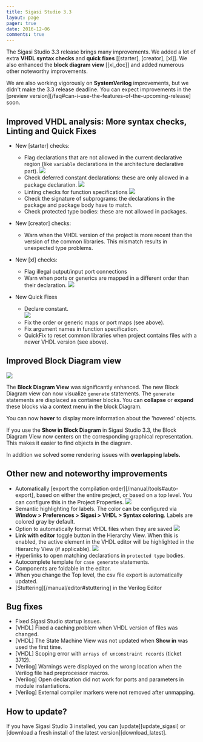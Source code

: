 ```yaml
---
title: Sigasi Studio 3.3
layout: page
pager: true
date: 2016-12-06
comments: true
---
```

The Sigasi Studio 3.3 release brings many improvements. We added a lot of extra **VHDL syntax checks** and **quick fixes** \[[starter], [creator], [xl]]. We also enhanced the **block diagram view** \[[xl_doc]] and added numerous other noteworthy improvements.

We are also working vigorously on **SystemVerilog** improvements, but we didn't make the 3.3 release deadline. You can expect improvements in the [preview version][/faq#can-i-use-the-features-of-the-upcoming-release] soon.

## Improved VHDL analysis: More syntax checks, Linting and Quick Fixes

- New [starter] checks:
    - Flag declarations that are not allowed in the current declarative region (like `variable` declarations in the architecture declarative part).
    ![](3.3/declarative_part.png)
    - Check deferred constant declarations: these are only allowed in a package declaration.
    ![](3.3/deferred_constant.png)
    - Linting checks for function specifications
    ![](3.3/function_signature.png)
    - Check the signature of subprograms: the declarations in the package and package body have to match.
    - Check protected type bodies: these are not allowed in packages.

- New [creator] checks:
    - Warn when the VHDL version of the project is more recent than the version of the common libraries. This mismatch results in unexpected type problems.

- New [xl] checks:
    - Flag illegal output/input port connections
    - Warn when ports or generics are mapped in a different order than their declaration.
    ![](3.3/association_order.png)

- New Quick Fixes
    - Declare constant.  
    ![](3.3/declare_constant.png)
    - Fix the order or generic maps or port maps (see above).
    - Fix argument names in function specification. 
    - QuickFix to reset common libraries when project contains files with a newer VHDL version (see above).

## Improved Block Diagram view

![](3.3/block_diagram_a.png)

The **Block Diagram View** was significantly enhanced. 
The new Block Diagram view can now visualize `generate` statements. The `generate` statements are displaced as container blocks. You can **collapse** or **expand** these blocks via a context menu in the block Diagram.

You can now **hover** to display more information about the 'hovered' objects.

If you use the **Show in Block Diagram** in Sigasi Studio 3.3, the Block Diagram View now centers on the corresponding graphical representation. This makes it easier to find objects in the diagram.

In addition we solved some rendering issues with **overlapping labels.**


## Other new and noteworthy improvements

- Automatically [export the compilation order][/manual/tools#auto-export], based on either the entire project, or based on a top level.
  You can configure this in the Project Properties.
  ![](3.3/auto_export_property_page.png)
- Semantic highlighting for labels. The color can be configured via **Window > Preferences > Sigasi > VHDL > Syntax coloring**. Labels are colored gray by default.
- Option to automatically format VHDL files when they are saved
  ![](3.3/format_on_save_a.png)
- **Link with editor** toggle button in the Hierarchy View. When this is enabled, the active element in the VHDL editor will be highlighted in the Hierarchy View (if applicable).
  ![](3.3/link_hierarchy_a.png)
- Hyperlinks to open matching declarations in `protected type` bodies.
- Autocomplete template for `case generate` statements.
- Components are foldable in the editor.
- When you change the Top level, the csv file export is automatically updated.
- [Stuttering][/manual/editor#stuttering] in the Verilog Editor

## Bug fixes

- Fixed Sigasi Studio startup issues.
- \[VHDL] Fixed a caching problem when VHDL version of files was changed.
- \[VHDL] The State Machine View was not updated when **Show in** was used the first time.
- \[VHDL] Scoping error with `arrays of unconstraint records` (ticket 3712).
- \[Verilog] Warnings were displayed on the wrong location when the Verilog file had preprocessor macros.
- \[Verilog] Open declaration did not work for ports and parameters in module instantiations.
- \[Verilog] External compiler markers were not removed after unmapping.

## How to update?

If you have Sigasi Studio 3 installed, you can [update][update_sigasi] or [download a fresh install of the latest version][download_latest].
